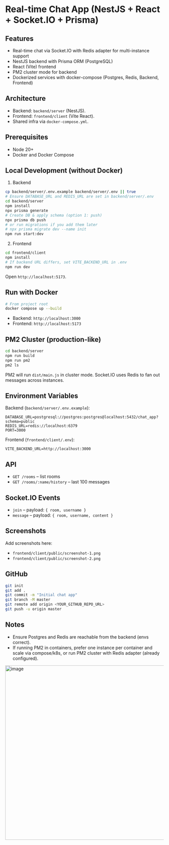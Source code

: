 # Real-time Chat App (NestJS + React + Socket.IO + Prisma)

## Features
- Real-time chat via Socket.IO with Redis adapter for multi-instance support
- NestJS backend with Prisma ORM (PostgreSQL)
- React (Vite) frontend
- PM2 cluster mode for backend
- Dockerized services with docker-compose (Postgres, Redis, Backend, Frontend)

## Architecture
- Backend: `backend/server` (NestJS).
- Frontend: `frontend/client` (Vite React).
- Shared infra via `docker-compose.yml`.

## Prerequisites
- Node 20+
- Docker and Docker Compose

## Local Development (without Docker)
1. Backend
```bash
cp backend/server/.env.example backend/server/.env || true
# Ensure DATABASE_URL and REDIS_URL are set in backend/server/.env
cd backend/server
npm install
npx prisma generate
# Create DB & apply schema (option 1: push)
npx prisma db push
# or run migrations if you add them later
# npx prisma migrate dev --name init
npm run start:dev
```
2. Frontend
```bash
cd frontend/client
npm install
# If backend URL differs, set VITE_BACKEND_URL in .env
npm run dev
```
Open `http://localhost:5173`.

## Run with Docker
```bash
# From project root
docker compose up --build
```
- Backend: `http://localhost:3000`
- Frontend: `http://localhost:5173`

## PM2 Cluster (production-like)
```bash
cd backend/server
npm run build
npm run pm2
pm2 ls
```
PM2 will run `dist/main.js` in cluster mode. Socket.IO uses Redis to fan out messages across instances.

## Environment Variables
Backend (`backend/server/.env.example`):
```
DATABASE_URL=postgresql://postgres:postgres@localhost:5432/chat_app?schema=public
REDIS_URL=redis://localhost:6379
PORT=3000
```
Frontend (`frontend/client/.env`):
```
VITE_BACKEND_URL=http://localhost:3000
```

## API
- `GET /rooms` – list rooms
- `GET /rooms/:name/history` – last 100 messages

## Socket.IO Events
- `join` – payload: `{ room, username }`
- `message` – payload: `{ room, username, content }`

## Screenshots
Add screenshots here:
- `frontend/client/public/screenshot-1.png`
- `frontend/client/public/screenshot-2.png`

## GitHub
```bash
git init
git add .
git commit -m "Initial chat app"
git branch -M master
git remote add origin <YOUR_GITHUB_REPO_URL>
git push -u origin master
```

## Notes
- Ensure Postgres and Redis are reachable from the backend (envs correct).
- If running PM2 in containers, prefer one instance per container and scale via compose/k8s, or run PM2 cluster with Redis adapter (already configured).

<img width="910" height="554" alt="image" src="https://github.com/user-attachments/assets/dd20ade8-32ab-46c5-966b-6c97aa2b5f8e" />



